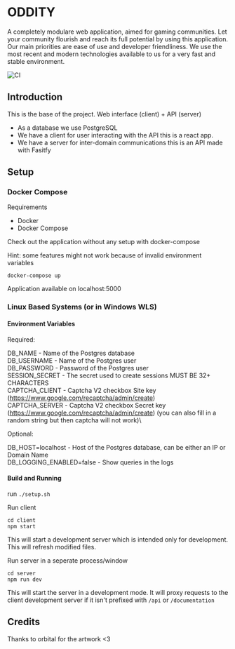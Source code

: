 # ODDITY

A completely modulare web application, aimed for gaming communities. Let your community flourish and reach its full potential by using this application. Our main priorities are ease of use and developer friendliness. We use the most recent and modern technologies available to us for a very fast and stable environment.

![CI](https://github.com/OddityServers/oddity/workflows/CI/badge.svg)

## Introduction

This is the base of the project. Web interface (client) + API (server)

- As a database we use PostgreSQL
- We have a client for user interacting with the API this is a react app.
- We have a server for inter-domain communications this is an API made with Fasitfy

## Setup

### Docker Compose

Requirements

- Docker
- Docker Compose

Check out the application without any setup with docker-compose

Hint: some features might not work because of invalid environment variables

```
docker-compose up
```

Application available on localhost:5000

### Linux Based Systems (or in Windows WLS)

#### Environment Variables

Required:

DB_NAME - Name of the Postgres database\
DB_USERNAME - Name of the Postgres user\
DB_PASSWORD - Password of the Postgres user\
SESSION_SECRET - The secret used to create sessions MUST BE 32+ CHARACTERS\
CAPTCHA_CLIENT - Captcha V2 checkbox Site key (https://www.google.com/recaptcha/admin/create)\
CAPTCHA_SERVER - Captcha V2 checkbox Secret key (https://www.google.com/recaptcha/admin/create) (you can also fill in a random string but then captcha will not work)\

Optional:

DB_HOST=localhost - Host of the Postgres database, can be either an IP or Domain Name\
DB_LOGGING_ENABLED=false - Show queries in the logs

#### Build and Running

run `./setup.sh`

Run client

```
cd client
npm start
```

This will start a development server which is intended only for development.
This will refresh modified files.

Run server in a seperate process/window

```
cd server
npm run dev
```

This will start the server in a development mode. It will proxy requests to the client development server if it isn't prefixed with `/api` or `/documentation`

## Credits

Thanks to orbital for the artwork <3
